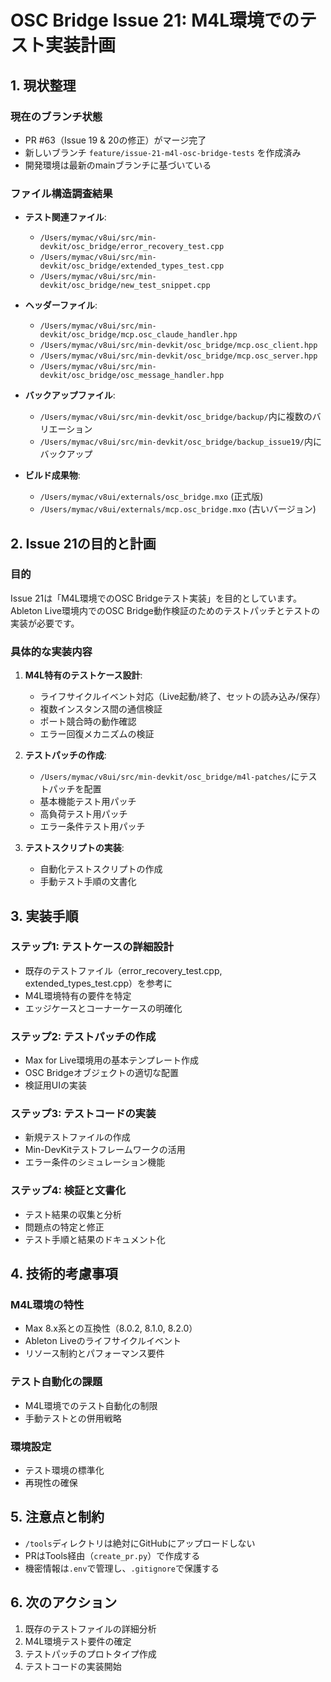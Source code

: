 # OSC Bridge Issue 21: M4L環境でのテスト実装計画

## 1. 現状整理

### 現在のブランチ状態
- PR #63（Issue 19 & 20の修正）がマージ完了
- 新しいブランチ `feature/issue-21-m4l-osc-bridge-tests` を作成済み
- 開発環境は最新のmainブランチに基づいている

### ファイル構造調査結果
- **テスト関連ファイル**: 
  - `/Users/mymac/v8ui/src/min-devkit/osc_bridge/error_recovery_test.cpp`
  - `/Users/mymac/v8ui/src/min-devkit/osc_bridge/extended_types_test.cpp`
  - `/Users/mymac/v8ui/src/min-devkit/osc_bridge/new_test_snippet.cpp`

- **ヘッダーファイル**:
  - `/Users/mymac/v8ui/src/min-devkit/osc_bridge/mcp.osc_claude_handler.hpp`
  - `/Users/mymac/v8ui/src/min-devkit/osc_bridge/mcp.osc_client.hpp`
  - `/Users/mymac/v8ui/src/min-devkit/osc_bridge/mcp.osc_server.hpp`
  - `/Users/mymac/v8ui/src/min-devkit/osc_bridge/osc_message_handler.hpp`

- **バックアップファイル**: 
  - `/Users/mymac/v8ui/src/min-devkit/osc_bridge/backup/`内に複数のバリエーション
  - `/Users/mymac/v8ui/src/min-devkit/osc_bridge/backup_issue19/`内にバックアップ

- **ビルド成果物**:
  - `/Users/mymac/v8ui/externals/osc_bridge.mxo` (正式版)
  - `/Users/mymac/v8ui/externals/mcp.osc_bridge.mxo` (古いバージョン)

## 2. Issue 21の目的と計画

### 目的
Issue 21は「M4L環境でのOSC Bridgeテスト実装」を目的としています。Ableton Live環境内でのOSC Bridge動作検証のためのテストパッチとテストの実装が必要です。

### 具体的な実装内容
1. **M4L特有のテストケース設計**:
   - ライフサイクルイベント対応（Live起動/終了、セットの読み込み/保存）
   - 複数インスタンス間の通信検証
   - ポート競合時の動作確認
   - エラー回復メカニズムの検証

2. **テストパッチの作成**:
   - `/Users/mymac/v8ui/src/min-devkit/osc_bridge/m4l-patches/`にテストパッチを配置
   - 基本機能テスト用パッチ
   - 高負荷テスト用パッチ
   - エラー条件テスト用パッチ

3. **テストスクリプトの実装**:
   - 自動化テストスクリプトの作成
   - 手動テスト手順の文書化

## 3. 実装手順

### ステップ1: テストケースの詳細設計
- 既存のテストファイル（error_recovery_test.cpp, extended_types_test.cpp）を参考に
- M4L環境特有の要件を特定
- エッジケースとコーナーケースの明確化

### ステップ2: テストパッチの作成
- Max for Live環境用の基本テンプレート作成
- OSC Bridgeオブジェクトの適切な配置
- 検証用UIの実装

### ステップ3: テストコードの実装
- 新規テストファイルの作成
- Min-DevKitテストフレームワークの活用
- エラー条件のシミュレーション機能

### ステップ4: 検証と文書化
- テスト結果の収集と分析
- 問題点の特定と修正
- テスト手順と結果のドキュメント化

## 4. 技術的考慮事項

### M4L環境の特性
- Max 8.x系との互換性（8.0.2, 8.1.0, 8.2.0）
- Ableton Liveのライフサイクルイベント
- リソース制約とパフォーマンス要件

### テスト自動化の課題
- M4L環境でのテスト自動化の制限
- 手動テストとの併用戦略

### 環境設定
- テスト環境の標準化
- 再現性の確保

## 5. 注意点と制約
- `/tools`ディレクトリは絶対にGitHubにアップロードしない
- PRはTools経由（`create_pr.py`）で作成する
- 機密情報は`.env`で管理し、`.gitignore`で保護する

## 6. 次のアクション
1. 既存のテストファイルの詳細分析
2. M4L環境テスト要件の確定
3. テストパッチのプロトタイプ作成
4. テストコードの実装開始

